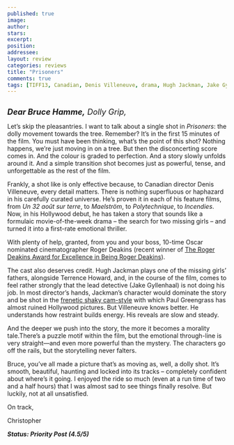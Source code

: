 ```yaml
---
published: true
image:
author: 
stars: 
excerpt: 
position: 
addressee: 
layout: review
categories: reviews
title: "Prisoners"
comments: true
tags: [TIFF13, Canadian, Denis Villeneuve, drama, Hugh Jackman, Jake Gyllenhaal, Letters, Oscars 2014, Premiere, Prisoners, suspense, thriller, TIFF]
---
```

<div><p><span class="full-image-block ssNonEditable"><span><a href="/letters/2013/9/10/prisoners.html"><img src="http://static.squarespace.com/static/5005f6bcc4aa41161b33e89e/5329cf1fe4b07c068ebf74de/5329cf1fe4b07c068ebf78b6/1378845599777/Prisoners.jpg" alt="" /></a></span></span></p>
<p><em><span style="font-size:130%;"><strong>Dear Bruce Hamme,</strong> Dolly Grip,</span></em></p>
<p>Let&rsquo;s skip the pleasantries. I want to talk about a single shot in <em>Prisoners</em>: the dolly movement towards the tree. Remember? It&rsquo;s in the first 15 minutes of the film. You must have been thinking, what&rsquo;s the point of this shot? Nothing happens, we&rsquo;re just moving in on a tree. But then the disconcerting score comes in. And the colour is graded to perfection. And a story slowly unfolds around it. And a simple transition shot becomes just as powerful, tense, and unforgettable as the rest of the film.</p>
<p>Frankly, a shot like is only effective because, to Canadian director Denis Villeneuve, every detail matters. There is nothing superfluous or haphazard in his carefully curated universe. He&rsquo;s proven it in each of his feature films, from <em>Un 32 ao&ucirc;t sur terre</em>, to <em>Maelstr&ouml;m</em>, to <em>Polytechnique</em>, to <em>Incendies</em>.&nbsp; Now, in his Hollywood debut, he has taken a story that sounds like a formulaic movie-of-the-week drama &ndash; the search for two missing girls &ndash; and turned it into a first-rate emotional thriller.</p>
<p>With plenty of help, granted, from you and your boss, 10-time Oscar nominated cinematographer Roger Deakins (recent winner of <a href="/letters/2012/12/21/2012-silver-stamps.html">The Roger Deakins Award for Excellence in Being Roger Deakins</a>).</p>
<p>The cast also deserves credit. Hugh Jackman plays one of the missing girls&rsquo; fathers, alongside Terrence Howard, and, in the course of the film, comes to feel rather strongly that the lead detective (Jake Gyllenhaal) is not doing his job. In most director&rsquo;s hands, Jackman&rsquo;s character would dominate the story and be shot in the <a href="/letters/2013/6/19/world-war-z.html">frenetic shaky cam-style</a> with which Paul Greengrass has almost ruined Hollywood pictures. But Villeneuve knows better. He understands how restraint builds energy. His reveals are slow and steady.</p>
<p>And the deeper we push into the story, the more it becomes a morality tale.There&rsquo;s a puzzle motif within the film, but the emotional through-line is very straight&mdash;and even more powerful than the mystery. The characters go off the rails, but the storytelling never falters.</p>
<p>Bruce, you&rsquo;ve all made a picture that&rsquo;s as moving as, well, a dolly shot. It&rsquo;s smooth, beautiful, haunting and locked into its tracks &ndash; completely confident about where&rsquo;s it going. I enjoyed the ride so much (even at a run time of two and a half hours) that I was almost sad to see things finally resolve. But luckily, not at all unsatisfied.</p>
<p>On track,&nbsp;</p>
<p>Christopher</p>
<p><strong><em>Status: Priority Post (4.5/5)</em></strong></p></div>
